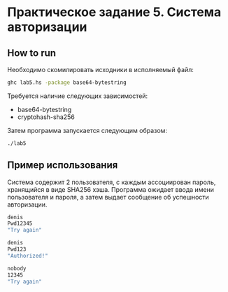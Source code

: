 # Практическое задание 5. Система авторизации

## How to run

Необходимо скомилировать исходники в исполняемый файл:

```bash
ghc lab5.hs -package base64-bytestring
```
Требуется наличие следующих зависимостей:
* base64-bytestring
* cryptohash-sha256

Затем программа запускается следующим образом:

```bash
./lab5
```

## Пример использования

Система содержит 2 пользователя, с каждым ассоциирован пароль, хранящийся в виде SHA256 хэша.
Программа ожидает ввода имени пользователя и пароля, а затем выдает сообщение об успешности авторизации.

```bash
denis 
Pwd12345
"Try again"

denis
Pwd123
"Authorized!"

nobody
12345
"Try again"
```
